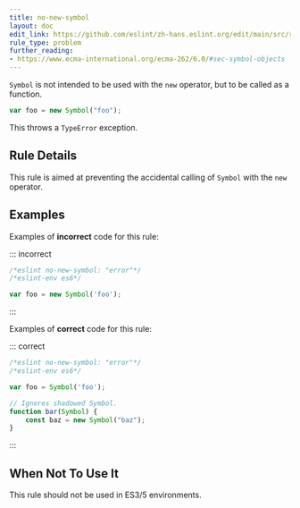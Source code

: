 ```yaml
---
title: no-new-symbol
layout: doc
edit_link: https://github.com/eslint/zh-hans.eslint.org/edit/main/src/rules/no-new-symbol.md
rule_type: problem
further_reading:
- https://www.ecma-international.org/ecma-262/6.0/#sec-symbol-objects
---
```




`Symbol` is not intended to be used with the `new` operator, but to be called as a function.

```js
var foo = new Symbol("foo");
```

This throws a `TypeError` exception.

## Rule Details

This rule is aimed at preventing the accidental calling of `Symbol` with the `new` operator.

## Examples

Examples of **incorrect** code for this rule:

::: incorrect

```js
/*eslint no-new-symbol: "error"*/
/*eslint-env es6*/

var foo = new Symbol('foo');
```

:::

Examples of **correct** code for this rule:

::: correct

```js
/*eslint no-new-symbol: "error"*/
/*eslint-env es6*/

var foo = Symbol('foo');

// Ignores shadowed Symbol.
function bar(Symbol) {
    const baz = new Symbol("baz");
}

```

:::

## When Not To Use It

This rule should not be used in ES3/5 environments.
